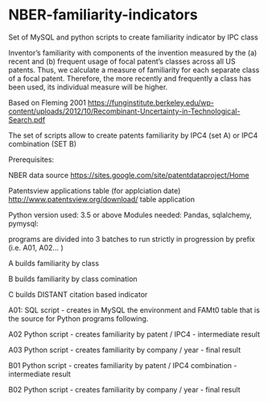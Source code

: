 # NBER-familiarity-indicators
Set of MySQL and python scripts to create familiarity indicator by IPC class

Inventor’s familiarity with components of the invention measured by the (a) recent and (b) frequent usage of focal patent’s classes across all US patents. Thus, we calculate a measure of familiarity for each separate class of a focal patent. Therefore, the more recently and frequently a class has been used, its individual measure will be higher.

Based on Fleming 2001
https://funginstitute.berkeley.edu/wp-content/uploads/2012/10/Recombinant-Uncertainty-in-Technological-Search.pdf


The set of scripts allow to create patents familiarity by IPC4 (set A) or IPC4 combination (SET B)

Prerequisites:

NBER data
source https://sites.google.com/site/patentdataproject/Home



Patentsview applications table (for applciation date)
http://www.patentsview.org/download/  table application

Python version used: 3.5 or above
Modules needed:
Pandas, sqlalchemy, pymysql:




programs are divided into 3 batches to run strictly in progression by prefix (i.e. A01, A02... )

A builds familiarity by class

B builds familiarity by class comination

C builds DISTANT citation based indicator


A01: SQL script - creates in MySQL the environment and FAMt0 table that is the source for Python programs following.

A02  Python script - creates familiarity by patent / IPC4 - intermediate result

A03  Python script - creates familiarity by company / year - final result



B01  Python script - creates familiarity by patent / IPC4 combination - intermediate result

B02  Python script - creates familiarity by company / year - final result
